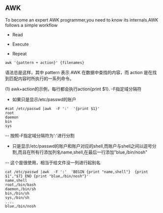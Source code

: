 ## AWK
To become an expert AWK programmer,you need to know its internals.AWK follows a simple workflow
* Read

* Execute

* Repeat

```
awk '{pattern + action}' {filenames}
```

语法总是这样，其中 pattern 表示 AWK 在数据中查找的内容，而 action 是在找到匹配内容时所执行的一系列命令。

(1) awk+action的示例，每行都会执行action{print $1}.  -F指定域分隔符
* 如果只是显示/etc/passwd的账户
```
#cat /etc/passwd |awk  -F ':'  '{print $1}'  
root
daemon
bin
sys
```

-- 按照-F指定域分隔符为':'进行分割
* 只是显示/etc/passwd的账户和账户对应的shell,而账户与shell之间以逗号分割,而且在所有行添加列名name,shell,在最后一行添加"blue,/bin/nosh"

-- 这个是很使用，相当于给文件没一列进行起别名
```
cat /etc/passwd |awk  -F ':'  'BEGIN {print "name,shell"}  {print $1","$7} END {print "blue,/bin/nosh"}'
name,shell
root,/bin/bash
daemon,/bin/sh
bin,/bin/sh
sys,/bin/sh
....
blue,/bin/nosh
```
